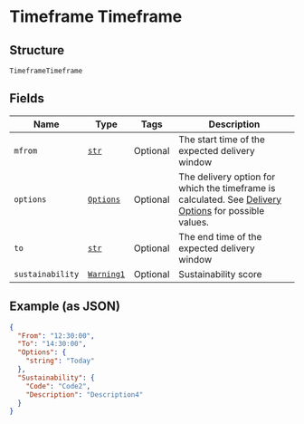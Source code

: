 
# Timeframe Timeframe

## Structure

`TimeframeTimeframe`

## Fields

| Name | Type | Tags | Description |
|  --- | --- | --- | --- |
| `mfrom` | [`str`](../../doc/models/string-enum.md) | Optional | The start time of the expected delivery window |
| `options` | [`Options`](../../doc/models/options.md) | Optional | The delivery option for which the timeframe is calculated. See [Delivery Options](https://developer.postnl.nl/docs/#/http/reference-data/reference-codes/delivery-options) for possible values. |
| `to` | [`str`](../../doc/models/string-enum.md) | Optional | The end time of the expected delivery window |
| `sustainability` | [`Warning1`](../../doc/models/warning-1.md) | Optional | Sustainability score |

## Example (as JSON)

```json
{
  "From": "12:30:00",
  "To": "14:30:00",
  "Options": {
    "string": "Today"
  },
  "Sustainability": {
    "Code": "Code2",
    "Description": "Description4"
  }
}
```

